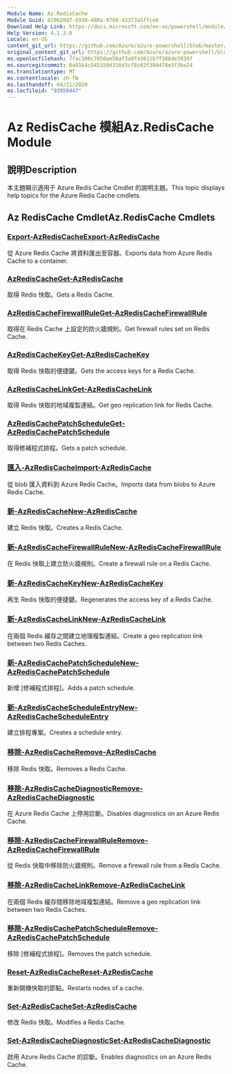 ```yaml
---
Module Name: Az.RedisCache
Module Guid: 820628d7-6938-488a-8760-43373a5ffce6
Download Help Link: https://docs.microsoft.com/en-us/powershell/module/az.rediscache
Help Version: 4.1.2.0
Locale: en-US
content_git_url: https://github.com/Azure/azure-powershell/blob/master/src/RedisCache/RedisCache/help/Az.RedisCache.md
original_content_git_url: https://github.com/Azure/azure-powershell/blob/master/src/RedisCache/RedisCache/help/Az.RedisCache.md
ms.openlocfilehash: 7fac306c7050ae56af3a9f43611b7f386de39397
ms.sourcegitcommit: 6a91b4c545350d316d3cf8c62f384478e3f3ba24
ms.translationtype: MT
ms.contentlocale: zh-TW
ms.lasthandoff: 04/21/2020
ms.locfileid: "93959447"
---
```

# <span data-ttu-id="aee88-101">Az RedisCache 模組</span><span class="sxs-lookup"><span data-stu-id="aee88-101">Az.RedisCache Module</span></span>
## <span data-ttu-id="aee88-102">說明</span><span class="sxs-lookup"><span data-stu-id="aee88-102">Description</span></span>
<span data-ttu-id="aee88-103">本主題顯示適用于 Azure Redis Cache Cmdlet 的說明主題。</span><span class="sxs-lookup"><span data-stu-id="aee88-103">This topic displays help topics for the Azure Redis Cache cmdlets.</span></span>

## <span data-ttu-id="aee88-104">Az RedisCache Cmdlet</span><span class="sxs-lookup"><span data-stu-id="aee88-104">Az.RedisCache Cmdlets</span></span>
### [<span data-ttu-id="aee88-105">Export-AzRedisCache</span><span class="sxs-lookup"><span data-stu-id="aee88-105">Export-AzRedisCache</span></span>](Export-AzRedisCache.md)
<span data-ttu-id="aee88-106">從 Azure Redis Cache 將資料匯出至容器。</span><span class="sxs-lookup"><span data-stu-id="aee88-106">Exports data from Azure Redis Cache to a container.</span></span>

### [<span data-ttu-id="aee88-107">AzRedisCache</span><span class="sxs-lookup"><span data-stu-id="aee88-107">Get-AzRedisCache</span></span>](Get-AzRedisCache.md)
<span data-ttu-id="aee88-108">取得 Redis 快取。</span><span class="sxs-lookup"><span data-stu-id="aee88-108">Gets a Redis Cache.</span></span>

### [<span data-ttu-id="aee88-109">AzRedisCacheFirewallRule</span><span class="sxs-lookup"><span data-stu-id="aee88-109">Get-AzRedisCacheFirewallRule</span></span>](Get-AzRedisCacheFirewallRule.md)
<span data-ttu-id="aee88-110">取得在 Redis Cache 上設定的防火牆規則。</span><span class="sxs-lookup"><span data-stu-id="aee88-110">Get firewall rules set on Redis Cache.</span></span>

### [<span data-ttu-id="aee88-111">AzRedisCacheKey</span><span class="sxs-lookup"><span data-stu-id="aee88-111">Get-AzRedisCacheKey</span></span>](Get-AzRedisCacheKey.md)
<span data-ttu-id="aee88-112">取得 Redis 快取的便捷鍵。</span><span class="sxs-lookup"><span data-stu-id="aee88-112">Gets the access keys for a Redis Cache.</span></span>

### [<span data-ttu-id="aee88-113">AzRedisCacheLink</span><span class="sxs-lookup"><span data-stu-id="aee88-113">Get-AzRedisCacheLink</span></span>](Get-AzRedisCacheLink.md)
<span data-ttu-id="aee88-114">取得 Redis 快取的地域複製連結。</span><span class="sxs-lookup"><span data-stu-id="aee88-114">Get geo replication link for Redis Cache.</span></span>

### [<span data-ttu-id="aee88-115">AzRedisCachePatchSchedule</span><span class="sxs-lookup"><span data-stu-id="aee88-115">Get-AzRedisCachePatchSchedule</span></span>](Get-AzRedisCachePatchSchedule.md)
<span data-ttu-id="aee88-116">取得修補程式排程。</span><span class="sxs-lookup"><span data-stu-id="aee88-116">Gets a patch schedule.</span></span>

### [<span data-ttu-id="aee88-117">匯入-AzRedisCache</span><span class="sxs-lookup"><span data-stu-id="aee88-117">Import-AzRedisCache</span></span>](Import-AzRedisCache.md)
<span data-ttu-id="aee88-118">從 blob 匯入資料到 Azure Redis Cache。</span><span class="sxs-lookup"><span data-stu-id="aee88-118">Imports data from blobs to Azure Redis Cache.</span></span>

### [<span data-ttu-id="aee88-119">新-AzRedisCache</span><span class="sxs-lookup"><span data-stu-id="aee88-119">New-AzRedisCache</span></span>](New-AzRedisCache.md)
<span data-ttu-id="aee88-120">建立 Redis 快取。</span><span class="sxs-lookup"><span data-stu-id="aee88-120">Creates a Redis Cache.</span></span>

### [<span data-ttu-id="aee88-121">新-AzRedisCacheFirewallRule</span><span class="sxs-lookup"><span data-stu-id="aee88-121">New-AzRedisCacheFirewallRule</span></span>](New-AzRedisCacheFirewallRule.md)
<span data-ttu-id="aee88-122">在 Redis 快取上建立防火牆規則。</span><span class="sxs-lookup"><span data-stu-id="aee88-122">Create a firewall rule on a Redis Cache.</span></span>

### [<span data-ttu-id="aee88-123">新-AzRedisCacheKey</span><span class="sxs-lookup"><span data-stu-id="aee88-123">New-AzRedisCacheKey</span></span>](New-AzRedisCacheKey.md)
<span data-ttu-id="aee88-124">再生 Redis 快取的便捷鍵。</span><span class="sxs-lookup"><span data-stu-id="aee88-124">Regenerates the access key of a Redis Cache.</span></span>

### [<span data-ttu-id="aee88-125">新-AzRedisCacheLink</span><span class="sxs-lookup"><span data-stu-id="aee88-125">New-AzRedisCacheLink</span></span>](New-AzRedisCacheLink.md)
<span data-ttu-id="aee88-126">在兩個 Redis 緩存之間建立地理複製連結。</span><span class="sxs-lookup"><span data-stu-id="aee88-126">Create a geo replication link between two Redis Caches.</span></span>

### [<span data-ttu-id="aee88-127">新-AzRedisCachePatchSchedule</span><span class="sxs-lookup"><span data-stu-id="aee88-127">New-AzRedisCachePatchSchedule</span></span>](New-AzRedisCachePatchSchedule.md)
<span data-ttu-id="aee88-128">新增 [修補程式排程]。</span><span class="sxs-lookup"><span data-stu-id="aee88-128">Adds a patch schedule.</span></span>

### [<span data-ttu-id="aee88-129">新-AzRedisCacheScheduleEntry</span><span class="sxs-lookup"><span data-stu-id="aee88-129">New-AzRedisCacheScheduleEntry</span></span>](New-AzRedisCacheScheduleEntry.md)
<span data-ttu-id="aee88-130">建立排程專案。</span><span class="sxs-lookup"><span data-stu-id="aee88-130">Creates a schedule entry.</span></span>

### [<span data-ttu-id="aee88-131">移除-AzRedisCache</span><span class="sxs-lookup"><span data-stu-id="aee88-131">Remove-AzRedisCache</span></span>](Remove-AzRedisCache.md)
<span data-ttu-id="aee88-132">移除 Redis 快取。</span><span class="sxs-lookup"><span data-stu-id="aee88-132">Removes a Redis Cache.</span></span>

### [<span data-ttu-id="aee88-133">移除-AzRedisCacheDiagnostic</span><span class="sxs-lookup"><span data-stu-id="aee88-133">Remove-AzRedisCacheDiagnostic</span></span>](Remove-AzRedisCacheDiagnostic.md)
<span data-ttu-id="aee88-134">在 Azure Redis Cache 上停用診斷。</span><span class="sxs-lookup"><span data-stu-id="aee88-134">Disables diagnostics on an Azure Redis Cache.</span></span>

### [<span data-ttu-id="aee88-135">移除-AzRedisCacheFirewallRule</span><span class="sxs-lookup"><span data-stu-id="aee88-135">Remove-AzRedisCacheFirewallRule</span></span>](Remove-AzRedisCacheFirewallRule.md)
<span data-ttu-id="aee88-136">從 Redis 快取中移除防火牆規則。</span><span class="sxs-lookup"><span data-stu-id="aee88-136">Remove a firewall rule from a Redis Cache.</span></span>

### [<span data-ttu-id="aee88-137">移除-AzRedisCacheLink</span><span class="sxs-lookup"><span data-stu-id="aee88-137">Remove-AzRedisCacheLink</span></span>](Remove-AzRedisCacheLink.md)
<span data-ttu-id="aee88-138">在兩個 Redis 緩存間移除地域複製連結。</span><span class="sxs-lookup"><span data-stu-id="aee88-138">Remove a geo replication link between two Redis Caches.</span></span>

### [<span data-ttu-id="aee88-139">移除-AzRedisCachePatchSchedule</span><span class="sxs-lookup"><span data-stu-id="aee88-139">Remove-AzRedisCachePatchSchedule</span></span>](Remove-AzRedisCachePatchSchedule.md)
<span data-ttu-id="aee88-140">移除 [修補程式排程]。</span><span class="sxs-lookup"><span data-stu-id="aee88-140">Removes the patch schedule.</span></span>

### [<span data-ttu-id="aee88-141">Reset-AzRedisCache</span><span class="sxs-lookup"><span data-stu-id="aee88-141">Reset-AzRedisCache</span></span>](Reset-AzRedisCache.md)
<span data-ttu-id="aee88-142">重新開機快取的節點。</span><span class="sxs-lookup"><span data-stu-id="aee88-142">Restarts nodes of a cache.</span></span>

### [<span data-ttu-id="aee88-143">Set-AzRedisCache</span><span class="sxs-lookup"><span data-stu-id="aee88-143">Set-AzRedisCache</span></span>](Set-AzRedisCache.md)
<span data-ttu-id="aee88-144">修改 Redis 快取。</span><span class="sxs-lookup"><span data-stu-id="aee88-144">Modifies a Redis Cache.</span></span>

### [<span data-ttu-id="aee88-145">Set-AzRedisCacheDiagnostic</span><span class="sxs-lookup"><span data-stu-id="aee88-145">Set-AzRedisCacheDiagnostic</span></span>](Set-AzRedisCacheDiagnostic.md)
<span data-ttu-id="aee88-146">啟用 Azure Redis Cache 的診斷。</span><span class="sxs-lookup"><span data-stu-id="aee88-146">Enables diagnostics on an Azure Redis Cache.</span></span>

